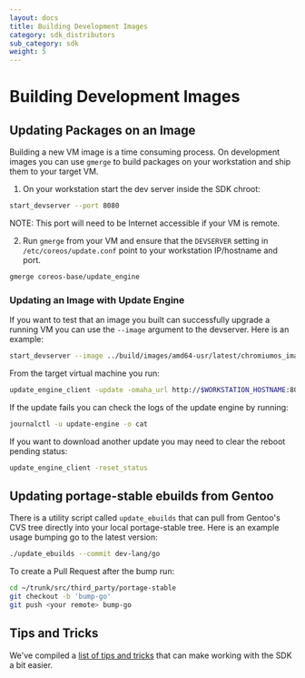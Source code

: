 ```yaml
---
layout: docs
title: Building Development Images
category: sdk_distributors
sub_category: sdk
weight: 5
---
```


# Building Development Images

## Updating Packages on an Image

Building a new VM image is a time consuming process. On development images you
can use `gmerge` to build packages on your workstation and ship them to your
target VM.

1. On your workstation start the dev server inside the SDK chroot:

```sh
start_devserver --port 8080
```

NOTE: This port will need to be Internet accessible if your VM is remote.

2. Run `gmerge` from your VM and ensure that the `DEVSERVER` setting in
   `/etc/coreos/update.conf` point to your workstation IP/hostname and port.

```sh
gmerge coreos-base/update_engine
```

### Updating an Image with Update Engine

If you want to test that an image you built can successfully upgrade a running
VM you can use the `--image` argument to the devserver. Here is an example:

```sh
start_devserver --image ../build/images/amd64-usr/latest/chromiumos_image.bin
```

From the target virtual machine you run:

```sh
update_engine_client -update -omaha_url http://$WORKSTATION_HOSTNAME:8080/update
```

If the update fails you can check the logs of the update engine by running:

```sh
journalctl -u update-engine -o cat
```

If you want to download another update you may need to clear the reboot
pending status:

```sh
update_engine_client -reset_status
```

## Updating portage-stable ebuilds from Gentoo

There is a utility script called `update_ebuilds` that can pull from Gentoo's
CVS tree directly into your local portage-stable tree. Here is an example usage
bumping go to the latest version:

```sh
./update_ebuilds --commit dev-lang/go
```

To create a Pull Request after the bump run:

```sh
cd ~/trunk/src/third_party/portage-stable
git checkout -b 'bump-go'
git push <your remote> bump-go
```

## Tips and Tricks

We've compiled a [list of tips and tricks](/docs/sdk-distributors/sdk/tips-and-tricks) that can make working with the SDK a bit easier.
